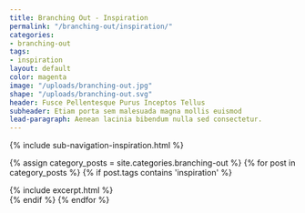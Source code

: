 ```yaml
---
title: Branching Out - Inspiration
permalink: "/branching-out/inspiration/"
categories:
- branching-out
tags:
- inspiration
layout: default
color: magenta
image: "/uploads/branching-out.jpg"
shape: "/uploads/branching-out.svg"
header: Fusce Pellentesque Purus Inceptos Tellus
subheader: Etiam porta sem malesuada magna mollis euismod
lead-paragraph: Aenean lacinia bibendum nulla sed consectetur.
---
```


{% include sub-navigation-inspiration.html %}

<div class="category__content__wrap">
<div class="row category__content" id="category__content">


{% assign category_posts = site.categories.branching-out %}
{% for post in category_posts %}
{% if post.tags contains 'inspiration' %}
<div class="small-12 medium-6 large-4 columns">
{% include excerpt.html %}
</div>
{% endif %}
{% endfor %}
</div>
</div>